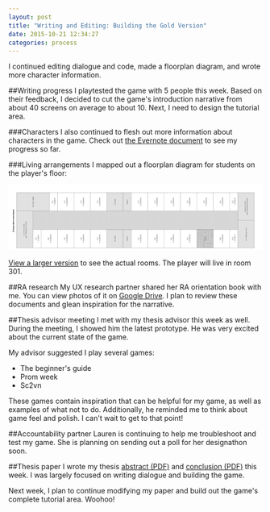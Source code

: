 ```yaml
---
layout: post
title: "Writing and Editing: Building the Gold Version"
date: 2015-10-21 12:34:27
categories: process
---
```


I continued editing dialogue and code, made a floorplan diagram, and wrote more character information.

##Writing progress
I playtested the game with 5 people this week. Based on their feedback, I decided to cut the game's introduction narrative from about 40 screens on average to about 10. Next, I need to design the tutorial area.

###Characters
I also continued to flesh out more information about characters in the game. Check out [the Evernote document](https://www.evernote.com/l/AARD89YHqK1HA5WJ36ZfY4cNwBsrbkakeQg) to see my progress so far.

###Living arrangements
I mapped out a floorplan diagram for students on the player's floor:

![](/assets/img/posts/2015-10-21/rooms-diagram_small.png)

[View a larger version](/assets/img/posts/2015-10-21/rooms-diagram.png) to see the actual rooms. The player will live in room 301.

##RA research
My UX research partner shared her RA orientation book with me. You can view photos of it on [Google Drive](https://drive.google.com/folderview?id=0B_3R82cXHe5BeTQ5YVRsZGZrYm8&usp=sharing). I plan to review these documents and glean inspiration for the narrative.

##Thesis advisor meeting
I met with my thesis advisor this week as well. During the meeting, I showed him the latest prototype. He was very excited about the current state of the game.

My advisor suggested I play several games:

- The beginner's guide
- Prom week
- Sc2vn

These games contain inspiration that can be helpful for my game, as well as examples of what not to do. Additionally, he reminded me to think about game feel and polish. I can't wait to get to that point!

##Accountability partner
Lauren is continuing to help me troubleshoot and test my game. She is planning on sending out a poll for her designathon soon.

##Thesis paper
I wrote my thesis [abstract (PDF)](/assets/docs/CattSmall_Abstract%23_2015-10-21.pdf) and [conclusion (PDF)](/assets/docs/CattSmall_Conclusion%23_2015-10-21.pdf) this week. I was largely focused on writing dialogue and building the game.

Next week, I plan to continue modifying my paper and build out the game's complete tutorial area. Woohoo!